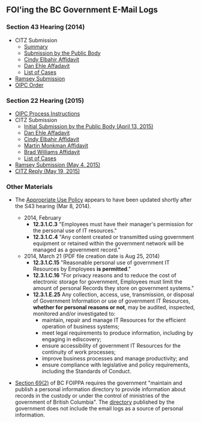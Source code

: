 ## FOI'ing the BC Government E-Mail Logs


### Section 43 Hearing (2014)

* CITZ Submission
   - [Summary](http://s3.cleverelephant.ca/oipc/2014_s43_hearing/citz_submission/Summary.docx)
   - [Submission by the Public Body](http://s3.cleverelephant.ca/oipc/2014_s43_hearing/citz_submission/Initials%20Final.pdf)
   - [Cindy Elbahir Affidavit](http://s3.cleverelephant.ca/oipc/2014_s43_hearing/citz_submission/Elbahir%20Aff%20sworn%20Feb%2028-14.pdf)
   - [Dan Ehle Affadavit](http://s3.cleverelephant.ca/oipc/2014_s43_hearing/citz_submission/Ehle%20Aff%20sworn%20Feb%2028-14.pdf)
   - [List of Cases](http://s3.cleverelephant.ca/oipc/2014_s43_hearing/citz_submission/List%20of%20cases.docx)
* [Ramsey Submission](http://s3.cleverelephant.ca/oipc/2014_s43_hearing/F13-54010%20Ramsey%20Response.pdf)
* [OIPC Order](http://s3.cleverelephant.ca/oipc/2014_s43_hearing/OrderF14-13.pdf)


### Section 22 Hearing (2015)

* [OIPC Process Instructions](http://s3.cleverelephant.ca/oipc/2015_s22_hearing/Instructions%20for%20Written%20Inquiries%20%2815-Jan-15.pdf)
* CITZ Submission
   - [Initial Submission by the Public Body (April 13, 2015)](http://s3.cleverelephant.ca/oipc/2015_s22_hearing/citz_submission/PB%20Initial%20submissions%20Apr%2013-15.pdf)
   - [Dan Ehle Affadavit](http://s3.cleverelephant.ca/oipc/2015_s22_hearing/citz_submission/AFF%20Ehle%20sworn%20Apr%2010-15%20severed.pdf)
   - [Cindy Elbahir Affidavit](http://s3.cleverelephant.ca/oipc/2015_s22_hearing/citz_submission/AFF%20Elbahir%20Sworn%20Apr%2010-15.pdf)
   - [Martin Monkman Affidavit](http://s3.cleverelephant.ca/oipc/2015_s22_hearing/citz_submission/Aff%20Monkman%20severed.pdf)
   - [Brad Williams Affidavit](http://s3.cleverelephant.ca/oipc/2015_s22_hearing/citz_submission/AFF%20Williams%20sworn%20Apr%2010-15.pdf)
   - [List of Cases](http://s3.cleverelephant.ca/oipc/2015_s22_hearing/citz_submission/List%20of%20Orders-Case%20law%20FINAL.docx)
* [Ramsey Submission (May 4, 2015)](http://s3.cleverelephant.ca/oipc/2015_s22_hearing/F14-58135-ramsey-response.pdf)
* [CITZ Reply (May 19, 2015)](http://s3.cleverelephant.ca/oipc/2015_s22_hearing/citz_submission/Reply%20Submissions%20May%2019%202015.pdf)

### Other Materials

* The [Appropriate Use Policy](http://www.cio.gov.bc.ca/local/cio/appropriate_use/policy.pdf) appears to have been updated shortly after the S43 hearing (Mar 8, 2014).

  - 2014, February
     - **12.3.1.C.3** "Employees must have their manager's permission for the personal use of IT resources." 
     - **12.3.1.C.4** "Any content created or transmitted using government equipment or retained within the government network will be managed as a government record."
  - 2014, March 21 (PDF file creation date is Aug 25, 2014)
     - **12.3.1.C.15** "Reasonable personal use of government IT Resources by Employees **is permitted**."
     - **12.3.1.C.16** "For privacy reasons and to reduce the cost of electronic storage for government, Employees must limit the amount of personal Records they store on government systems."
     - **12.3.1.E.25**  Any collection, access, use, transmission, or disposal of Government Information or use of government IT Resources, **whether for personal reasons or not**, may be audited, inspected, monitored and/or investigated to:
         - maintain, repair and manage IT Resources for the efficient operation of business systems;
         - meet legal requirements to produce information, including by engaging in ediscovery;
         - ensure accessibility of government IT Resources for the continuity of work processes;
         - improve business processes and manage productivity; and
         - ensure compliance with legislative and policy requirements, including the Standards of Conduct.

* [Section 69(2)](http://www.bclaws.ca/civix/document/LOC/complete/statreg/--%20F%20--/Freedom%20of%20Information%20and%20Protection%20of%20Privacy%20Act%20%5BRSBC%201996%5D%20c.%20165/00_Act/96165_06.xml) of BC FOIPPA requires the government "maintain and publish a personal information directory to provide information about records in the custody or under the control of ministries of the government of British Columbia". The [directory](http://catalogue.data.gov.bc.ca/dataset/bc-personal-information-directory-pid) published by the government does not include the email logs as a source of personal information.

